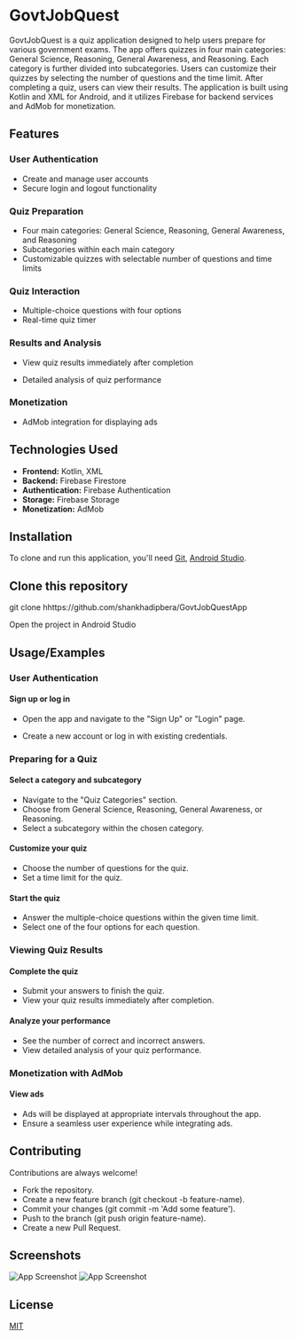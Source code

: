 
# GovtJobQuest

GovtJobQuest is a quiz application designed to help users prepare for various government exams. The app offers quizzes in four main categories: General Science, Reasoning, General Awareness, and Reasoning. Each category is further divided into subcategories. Users can customize their quizzes by selecting the number of questions and the time limit. After completing a quiz, users can view their results. The application is built using Kotlin and XML for Android, and it utilizes Firebase for backend services and AdMob for monetization.
## Features

### User Authentication 


- Create and manage user accounts
- Secure login and logout functionality
### Quiz Preparation

- Four main categories: General Science, Reasoning, General Awareness, and Reasoning
- Subcategories within each main category
- Customizable quizzes with selectable number of questions and time limits
### Quiz Interaction

- Multiple-choice questions with four options
- Real-time quiz timer
### Results and Analysis

- View quiz results immediately after completion
+ Detailed analysis of quiz performance
### Monetization

- AdMob integration for displaying ads



## Technologies Used

- **Frontend:**  Kotlin, XML
- **Backend:** Firebase Firestore
- **Authentication:** Firebase Authentication
- **Storage:** Firebase Storage
- **Monetization:** AdMob



## Installation

To clone and run this application, you'll need [Git](https://git-scm.com), [Android Studio](https://developer.android.com/studio).

## Clone this repository
git clone hhttps://github.com/shankhadipbera/GovtJobQuestApp

Open the project in Android Studio
    
## Usage/Examples

### User Authentication
#### Sign up or log in
- Open the app and navigate to the "Sign Up" or "Login" page.
+ Create a new account or log in with existing credentials.
### Preparing for a Quiz
#### Select a category and subcategory

- Navigate to the "Quiz Categories" section.
- Choose from General Science, Reasoning, General Awareness, or Reasoning.
- Select a subcategory within the chosen category.
#### Customize your quiz

- Choose the number of questions for the quiz.
- Set a time limit for the quiz.
#### Start the quiz

- Answer the multiple-choice questions within the given time limit.
- Select one of the four options for each question.
### Viewing Quiz Results
#### Complete the quiz

- Submit your answers to finish the quiz.
- View your quiz results immediately after completion.
#### Analyze your performance

- See the number of correct and incorrect answers.
- View detailed analysis of your quiz performance.
### Monetization with AdMob
#### View ads
- Ads will be displayed at appropriate intervals throughout the app.
- Ensure a seamless user experience while integrating ads.

## Contributing

Contributions are always welcome!
- Fork the repository.
- Create a new feature branch (git checkout -b feature-name).
- Commit your changes (git commit -m 'Add some feature').
- Push to the branch (git push origin feature-name).
- Create a new Pull Request.


## Screenshots

![App Screenshot](https://blogger.googleusercontent.com/img/b/R29vZ2xl/AVvXsEiXG2WbxAsLR0IRyKQyc4d7TBxFZsXepkTpW9-r4tnIst_EUfgdGRUBL0DbkQNJuQHMouWny-p-YIbLn9GgvTGCbmR0z9a2c37HMTWUUV-S5GkKb00vRf_JXuTQjg0vQXePDtDZ0_ZAaP_lNCZikqW1QUujo0jo5Epf9rs45Jyb-xE2exNtqP_X3LH99Bdu/s16000/4.png)
![App Screenshot](https://blogger.googleusercontent.com/img/b/R29vZ2xl/AVvXsEhK8hHvTtfKxpYsF7DKteEb7OoaHWVfyDiBqgnZmK3E-_fdA-b2y3tATTR7D1eAk7SAOsbxscq6L6eQemMbmHa17eiGila0m9JMkHiy_T6g6g_aVagx19LWatQyP4zfs3jR2OM3j6wo1PGYRJLLYnAiYET3zKerErgu_ZsgI2FTbC1S6tU_1oDkooZ5ucAM/s16000/5.png)



## License

[MIT](https://choosealicense.com/licenses/mit/)

